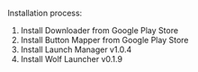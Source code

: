 Installation process:

1. Install Downloader from Google Play Store
2. Install Button Mapper from Google Play Store
3. Install Launch Manager v1.0.4
4. Install Wolf Launcher v0.1.9

